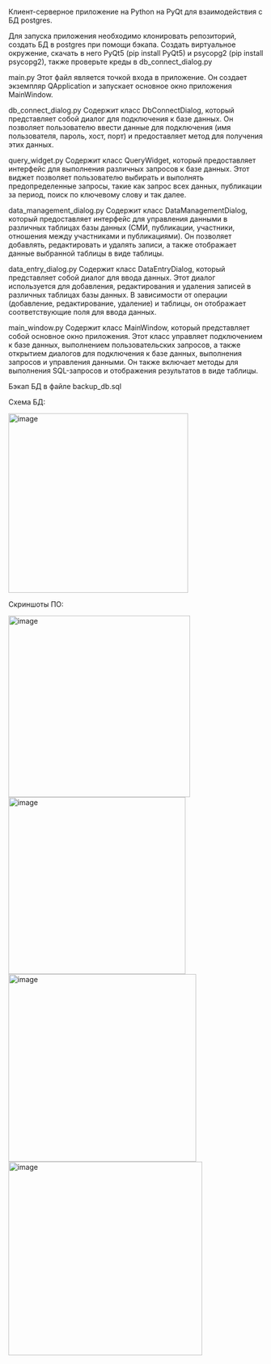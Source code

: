 Клиент-серверное приложение на Python на PyQt для взаимодействия с БД postgres.

Для запуска приложения необходимо клонировать репозиторий, создать БД в postgres при помощи бэкапа. Создать виртуальное окружение, скачать в него PyQt5 (pip install PyQt5) и psycopg2 (pip install psycopg2), также проверьте креды в db_connect_dialog.py

main.py
Этот файл является точкой входа в приложение. Он создает экземпляр QApplication и запускает основное окно приложения MainWindow.

db_connect_dialog.py
Содержит класс DbConnectDialog, который представляет собой диалог для подключения к базе данных. Он позволяет пользователю ввести данные для подключения (имя пользователя, пароль, хост, порт) и предоставляет метод для получения этих данных.

query_widget.py
Содержит класс QueryWidget, который предоставляет интерфейс для выполнения различных запросов к базе данных. Этот виджет позволяет пользователю выбирать и выполнять предопределенные запросы, такие как запрос всех данных, публикации за период, поиск по ключевому слову и так далее.

data_management_dialog.py
Содержит класс DataManagementDialog, который предоставляет интерфейс для управления данными в различных таблицах базы данных (СМИ, публикации, участники, отношения между участниками и публикациями). Он позволяет добавлять, редактировать и удалять записи, а также отображает данные выбранной таблицы в виде таблицы.

data_entry_dialog.py
Содержит класс DataEntryDialog, который представляет собой диалог для ввода данных. Этот диалог используется для добавления, редактирования и удаления записей в различных таблицах базы данных. В зависимости от операции (добавление, редактирование, удаление) и таблицы, он отображает соответствующие поля для ввода данных.

main_window.py
Содержит класс MainWindow, который представляет собой основное окно приложения. Этот класс управляет подключением к базе данных, выполнением пользовательских запросов, а также открытием диалогов для подключения к базе данных, выполнения запросов и управления данными. Он также включает методы для выполнения SQL-запросов и отображения результатов в виде таблицы.

Бэкап БД в файле backup_db.sql

Схема БД:

<img width="355" alt="image" src="https://github.com/Sasha300578/client_server_program_python/assets/113348429/ccf761f2-9c38-405d-a910-9be3791093bc">

Скриншоты ПО:

<img width="359" alt="image" src="https://github.com/Sasha300578/client_server_program_python/assets/113348429/0c825983-51f5-45be-a0c4-af39fad1b45a">

<img width="350" alt="image" src="https://github.com/Sasha300578/client_server_program_python/assets/113348429/75029cc6-f0c0-4206-a9f4-6738947fe20e">

<img width="371" alt="image" src="https://github.com/Sasha300578/client_server_program_python/assets/113348429/acebf5aa-9520-4dcd-88b0-5d355f74b4e8">

<img width="383" alt="image" src="https://github.com/Sasha300578/client_server_program_python/assets/113348429/38aa9351-507f-4837-937d-eaac67f2e1ae">

